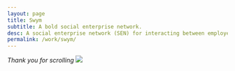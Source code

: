 ```yaml
---
layout: page
title: Swym
subtitle: A bold social enterprise network.
desc: A social enterprise network (SEN) for interacting between employees.
permalink: /work/swym/
---
```


<div class="pretty-links">

<em>Thank you for scrolling</em> <img src="{{ site.baseurl }}/assets/img/wink.png" class="emoji left">

</div>

